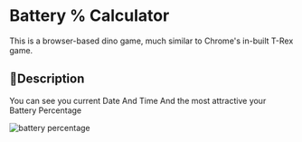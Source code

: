 # Battery % Calculator
This is a browser-based dino game, much similar to Chrome's in-built T-Rex game.



## 📝Description
You can see you current Date And Time And the most attractive your Battery Percentage



  
![battery percentage](https://user-images.githubusercontent.com/78583437/136255323-a88aa924-77ce-47e4-be3d-a150850c284d.png)
  

